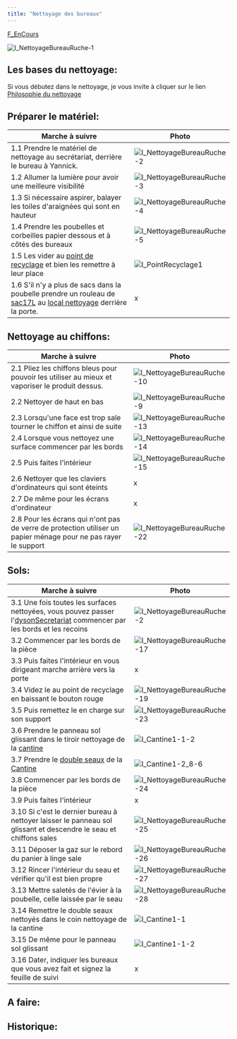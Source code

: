 ```yaml
---
title: "Nettoyage des bureaux"
---
```


[F_EnCours](F_EnCours.md)

![I_NettoyageBureauRuche-1](notes/pieces_jointes/images/i_nettoyage/i_bureauxRuche/I_NettoyageBureauRuche-1.jpg)
## Les bases du nettoyage:
Si vous débutez dans le nettoyage, je vous invite à cliquer sur le lien [Philosophie du nettoyage](/notes/nettoyage/philosophieNettoyage.md)
## Préparer le matériel:
| Marche à suivre | Photo |
|---|---|
|1.1 Prendre le matériel de nettoyage au secrétariat, derrière le bureau à Yannick.|![I_NettoyageBureauRuche-2](notes/pieces_jointes/images/i_nettoyage/i_bureauxRuche/I_NettoyageBureauRuche-2.jpg)|
|1.2 Allumer la lumière pour avoir une meilleure visibilité|![I_NettoyageBureauRuche-3](notes/pieces_jointes/images/i_nettoyage/i_bureauxRuche/I_NettoyageBureauRuche-3.jpg)|
|1.3 Si nécessaire aspirer, balayer les toiles d'araignées qui sont en hauteur|![I_NettoyageBureauRuche-4](notes/pieces_jointes/images/i_nettoyage/i_bureauxRuche/I_NettoyageBureauRuche-4.jpg)|
|1.4 Prendre les poubelles et corbeilles papier dessous et à côtés des bureaux|![I_NettoyageBureauRuche-5](notes/pieces_jointes/images/i_nettoyage/i_bureauxRuche/I_NettoyageBureauRuche-5.jpg)|
|1.5 Les vider au [point de recyclage](notes/nettoyage/PointRecyclageRuche.md) et bien les remettre à leur place|![I_PointRecyclage1](notes/pieces_jointes/images/i_gestionMatieres/i_pointRecyclage/I_PointRecyclage1.jpg)|
|1.6 S'il n'y a plus de sacs dans la poubelle prendre un rouleau de [sac17L](sac17L.md) au [local  nettoyage](notes/zones/localNettoyage.md) derrière la porte.|x|
## Nettoyage au chiffons:
| Marche à suivre | Photo |
|---|---|
|2.1 Pliez les chiffons bleus pour pouvoir les utiliser au mieux et vaporiser le produit dessus.|![I_NettoyageBureauRuche-10](notes/pieces_jointes/images/i_nettoyage/i_bureauxRuche/I_NettoyageBureauRuche-10.jpg)|
|2.2 Nettoyer de haut en bas|![I_NettoyageBureauRuche-9](notes/pieces_jointes/images/i_nettoyage/i_bureauxRuche/I_NettoyageBureauRuche-9.jpg)|
|2.3 Lorsqu'une face est trop sale tourner le chiffon et ainsi de suite|![I_NettoyageBureauRuche-13](notes/pieces_jointes/images/i_nettoyage/i_bureauxRuche/I_NettoyageBureauRuche-13.jpg)|
|2.4 Lorsque vous nettoyez une surface commencer par les bords|![I_NettoyageBureauRuche-14](notes/pieces_jointes/images/i_nettoyage/i_bureauxRuche/I_NettoyageBureauRuche-14.jpg)|
|2.5 Puis faites l'intérieur|![I_NettoyageBureauRuche-15](notes/pieces_jointes/images/i_nettoyage/i_bureauxRuche/I_NettoyageBureauRuche-15.jpg)|
|2.6 Nettoyer que les claviers d'ordinateurs qui sont éteints|x|
|2.7 De même pour les écrans d'ordinateur|x|
|2.8 Pour les écrans qui n'ont pas de verre de protection utiliser un papier ménage pour ne pas rayer le support|![I_NettoyageBureauRuche-22](notes/pieces_jointes/images/i_nettoyage/i_bureauxRuche/I_NettoyageBureauRuche-22.jpg)|

## Sols:
| Marche à suivre | Photo |
|---|---|
|3.1 Une fois toutes les surfaces nettoyées, vous pouvez passer l'[dysonSecretariat](dysonSecretariat.md) commencer par les bords et les recoins|![I_NettoyageBureauRuche-2](notes/pieces_jointes/images/i_nettoyage/i_bureauxRuche/I_NettoyageBureauRuche-2.jpg)|
|3.2 Commencer par les bords de la pièce|![I_NettoyageBureauRuche-17](notes/pieces_jointes/images/i_nettoyage/i_bureauxRuche/I_NettoyageBureauRuche-17.jpg)|
|3.3 Puis faites l'intérieur en vous dirigeant marche arrière vers la porte|x|
|3.4 Videz le au point de recyclage en baissant le bouton rouge|![I_NettoyageBureauRuche-19](notes/pieces_jointes/images/i_nettoyage/i_bureauxRuche/I_NettoyageBureauRuche-19.jpg)|
|3.5 Puis remettez le en charge sur son support|![I_NettoyageBureauRuche-23](notes/pieces_jointes/images/i_nettoyage/i_bureauxRuche/I_NettoyageBureauRuche-23.jpg)|
|3.6 Prendre le panneau sol glissant dans le tiroir nettoyage de la [cantine](notes/zones/Cantine.md)|![I_Cantine1-1-2](notes/pieces_jointes/images/i_nettoyage/i_cantine/I_Cantine1-1-2.jpg)|
|3.7 Prendre le [double seaux](notes/formation/P_NettoyageDoubleSeaux.md) de la [Cantine](notes/zones/Cantine.md)|![I_Cantine1-2_8-6](notes/pieces_jointes/images/i_nettoyage/i_cantine/I_Cantine1-2_8-6.jpg)|
|3.8 Commencer par les bords de la pièce|![I_NettoyageBureauRuche-24](notes/pieces_jointes/images/i_nettoyage/i_bureauxRuche/I_NettoyageBureauRuche-24.jpg)|
|3.9 Puis faites l'intérieur|x|
|3.10 Si c'est le dernier bureau à nettoyer laisser le panneau sol glissant et descendre le seau et chiffons sales|![I_NettoyageBureauRuche-25](notes/pieces_jointes/images/i_nettoyage/i_bureauxRuche/I_NettoyageBureauRuche-25.jpg)|
|3.11 Déposer la gaz sur le rebord du panier à linge sale|![I_NettoyageBureauRuche-26](notes/pieces_jointes/images/i_nettoyage/i_bureauxRuche/I_NettoyageBureauRuche-26.jpg)|
|3.12  Rincer l'intérieur du seau et vérifier qu'il est bien propre|![I_NettoyageBureauRuche-27](notes/pieces_jointes/images/i_nettoyage/i_bureauxRuche/I_NettoyageBureauRuche-27.jpg)|
|3.13  Mettre saletés de l'évier à la poubelle, celle laissée par le seau|![I_NettoyageBureauRuche-28](notes/pieces_jointes/images/i_nettoyage/i_bureauxRuche/I_NettoyageBureauRuche-28.jpg)|
|3.14  Remettre le double seaux nettoyés dans le coin nettoyage de la cantine|![I_Cantine1-1](notes/pieces_jointes/images/i_nettoyage/i_cantine/I_Cantine1-1.jpg)|
|3.15 De même pour le panneau sol glissant|![I_Cantine1-1-2](notes/pieces_jointes/images/i_nettoyage/i_cantine/I_Cantine1-1-2.jpg)|
|3.16 Dater, indiquer les bureaux que vous avez fait et signez la feuille de suivi|x|
## A faire: 

## Historique:


